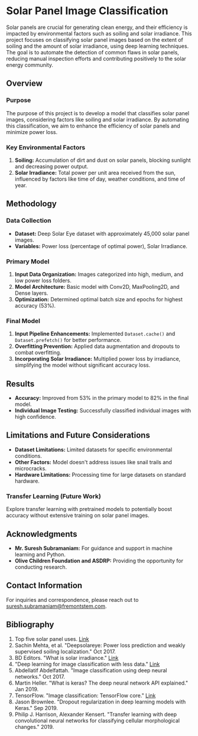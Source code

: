 # Solar Panel Image Classification

Solar panels are crucial for generating clean energy, and their efficiency is impacted by environmental factors such as soiling and solar irradiance. This project focuses on classifying solar panel images based on the extent of soiling and the amount of solar irradiance, using deep learning techniques. The goal is to automate the detection of common flaws in solar panels, reducing manual inspection efforts and contributing positively to the solar energy community.

## Overview

### Purpose

The purpose of this project is to develop a model that classifies solar panel images, considering factors like soiling and solar irradiance. By automating this classification, we aim to enhance the efficiency of solar panels and minimize power loss.

### Key Environmental Factors

1. **Soiling:** Accumulation of dirt and dust on solar panels, blocking sunlight and decreasing power output.
2. **Solar Irradiance:** Total power per unit area received from the sun, influenced by factors like time of day, weather conditions, and time of year.

## Methodology

### Data Collection

- **Dataset:** Deep Solar Eye dataset with approximately 45,000 solar panel images.
- **Variables:** Power loss (percentage of optimal power), Solar Irradiance.

### Primary Model

1. **Input Data Organization:** Images categorized into high, medium, and low power loss folders.
2. **Model Architecture:** Basic model with Conv2D, MaxPooling2D, and Dense layers.
3. **Optimization:** Determined optimal batch size and epochs for highest accuracy (53%).

### Final Model

1. **Input Pipeline Enhancements:** Implemented `Dataset.cache()` and `Dataset.prefetch()` for better performance.
2. **Overfitting Prevention:** Applied data augmentation and dropouts to combat overfitting.
3. **Incorporating Solar Irradiance:** Multiplied power loss by irradiance, simplifying the model without significant accuracy loss.

## Results

- **Accuracy:** Improved from 53% in the primary model to 82% in the final model.
- **Individual Image Testing:** Successfully classified individual images with high confidence.

## Limitations and Future Considerations

- **Dataset Limitations:** Limited datasets for specific environmental conditions.
- **Other Factors:** Model doesn't address issues like snail trails and microcracks.
- **Hardware Limitations:** Processing time for large datasets on standard hardware.

### Transfer Learning (Future Work)

Explore transfer learning with pretrained models to potentially boost accuracy without extensive training on solar panel images.

## Acknowledgments

- **Mr. Suresh Subramaniam:** For guidance and support in machine learning and Python.
- **Olive Children Foundation and ASDRP:** Providing the opportunity for conducting research.

## Contact Information

For inquiries and correspondence, please reach out to suresh.subramaniam@fremontstem.com.

## Bibliography

1. Top five solar panel uses. [Link](https://modernize.com/home-ideas/29961/top-five-solar-panel-uses)
2. Sachin Mehta, et al. "Deepsolareye: Power loss prediction and weakly supervised soiling localization." Oct 2017.
3. BD Editors. "What is solar irradiance." [Link](https://biologydictionary.net/what-is-solar-irradiance/)
4. "Deep learning for image classification with less data." [Link](https://www.kdnuggets.com/2019/11/deep-learning-image-classification-less-data.html)
5. Abdellatif Abdelfattah. "Image classification using deep neural networks." Oct 2017.
6. Martin Heller. "What is keras? The deep neural network API explained." Jan 2019.
7. TensorFlow. "Image classification: TensorFlow core." [Link](https://www.tensorflow.org/tutorials/images/classification)
8. Jason Brownlee. "Dropout regularization in deep learning models with Keras." Sep 2019.
9. Philip J. Harrison, Alexander Kensert. "Transfer learning with deep convolutional neural networks for classifying cellular morphological changes." 2019.
